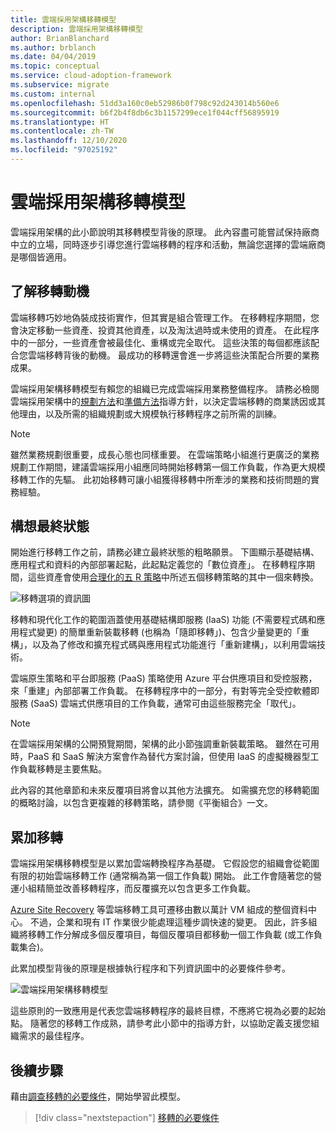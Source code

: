 ```yaml
---
title: 雲端採用架構移轉模型
description: 雲端採用架構移轉模型
author: BrianBlanchard
ms.author: brblanch
ms.date: 04/04/2019
ms.topic: conceptual
ms.service: cloud-adoption-framework
ms.subservice: migrate
ms.custom: internal
ms.openlocfilehash: 51dd3a160c0eb52986b0f798c92d243014b560e6
ms.sourcegitcommit: b6f2b4f8db6c3b1157299ece1f044cff56895919
ms.translationtype: HT
ms.contentlocale: zh-TW
ms.lasthandoff: 12/10/2020
ms.locfileid: "97025192"
---
```

# <a name="cloud-adoption-framework-migration-model"></a>雲端採用架構移轉模型

雲端採用架構的此小節說明其移轉模型背後的原理。 此內容盡可能嘗試保持廠商中立的立場，同時逐步引導您進行雲端移轉的程序和活動，無論您選擇的雲端廠商是哪個皆適用。

## <a name="understand-migration-motivations"></a>了解移轉動機

雲端移轉巧妙地偽裝成技術實作，但其實是組合管理工作。 在移轉程序期間，您會決定移動一些資產、投資其他資產，以及淘汰過時或未使用的資產。 在此程序中的一部分，一些資產會被最佳化、重構或完全取代。 這些決策的每個都應該配合您雲端移轉背後的動機。 最成功的移轉還會進一步將這些決策配合所要的業務成果。

雲端採用架構移轉模型有賴您的組織已完成雲端採用業務整備程序。 請務必檢閱雲端採用架構中的[規劃方法](../../plan/index.md)和[準備方法](../../ready/index.md)指導方針，以決定雲端移轉的商業誘因或其他理由，以及所需的組織規劃或大規模執行移轉程序之前所需的訓練。

> [!NOTE]
> 雖然業務規劃很重要，成長心態也同樣重要。 在雲端策略小組進行更廣泛的業務規劃工作期間，建議雲端採用小組應同時開始移轉第一個工作負載，作為更大規模移轉工作的先驅。 此初始移轉可讓小組獲得移轉中所牽涉的業務和技術問題的實務經驗。

## <a name="envision-an-end-state"></a>構想最終狀態

開始進行移轉工作之前，請務必建立最終狀態的粗略願景。 下圖顯示基礎結構、應用程式和資料的內部部署起點，此起點定義您的「數位資產」。 在移轉程序期間，這些資產會使用[合理化的五 R 策略](../../digital-estate/5-rs-of-rationalization.md)中所述五個移轉策略的其中一個來轉換。

![移轉選項的資訊圖](../../_images/migrate/migration-options.png)

移轉和現代化工作的範圍涵蓋使用基礎結構即服務 (IaaS) 功能 (不需要程式碼和應用程式變更) 的簡單重新裝載移轉 (也稱為「隨即移轉」)、包含少量變更的「重構」，以及為了修改和擴充程式碼與應用程式功能進行「重新建構」，以利用雲端技術。

雲端原生策略和平台即服務 (PaaS) 策略使用 Azure 平台供應項目和受控服務，來「重建」內部部署工作負載。 在移轉程序中的一部分，有對等完全受控軟體即服務 (SaaS) 雲端式供應項目的工作負載，通常可由這些服務完全「取代」。

> [!NOTE]
> 在雲端採用架構的公開預覽期間，架構的此小節強調重新裝載策略。 雖然在可用時，PaaS 和 SaaS 解決方案會作為替代方案討論，但使用 IaaS 的虛擬機器型工作負載移轉是主要焦點。
>
> 此內容的其他章節和未來反覆項目將會以其他方法擴充。 如需擴充您的移轉範圍的概略討論，以包含更複雜的移轉策略，請參閱《平衡組合》一文。

## <a name="incremental-migration"></a>累加移轉

雲端採用架構移轉模型是以累加雲端轉換程序為基礎。 它假設您的組織會從範圍有限的初始雲端移轉工作 (通常稱為第一個工作負載) 開始。 此工作會隨著您的營運小組精簡並改善移轉程序，而反覆擴充以包含更多工作負載。

[Azure Site Recovery](/azure/site-recovery/site-recovery-overview) 等雲端移轉工具可遷移由數以萬計 VM 組成的整個資料中心。 不過，企業和現有 IT 作業很少能處理這種步調快速的變更。 因此，許多組織將移轉工作分解成多個反覆項目，每個反覆項目都移動一個工作負載 (或工作負載集合)。

此累加模型背後的原理是根據執行程序和下列資訊圖中的必要條件參考。

![雲端採用架構移轉模型](../../_images/migrate/methodology.png)

這些原則的一致應用是代表您雲端移轉程序的最終目標，不應將它視為必要的起始點。 隨著您的移轉工作成熟，請參考此小節中的指導方針，以協助定義支援您組織需求的最佳程序。

## <a name="next-steps"></a>後續步驟

藉由[調查移轉的必要條件](./prerequisites/index.md)，開始學習此模型。

> [!div class="nextstepaction"]
> [移轉的必要條件](./prerequisites/index.md)
